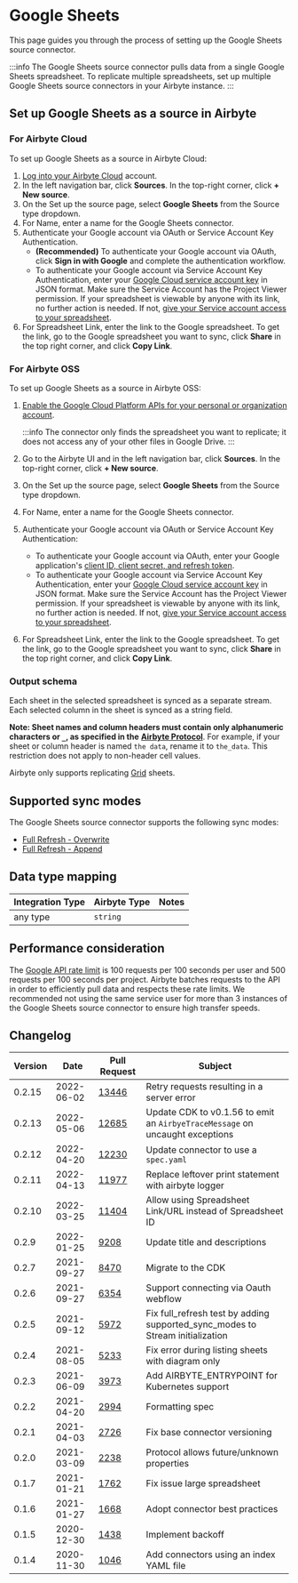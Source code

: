 # Google Sheets

This page guides you through the process of setting up the Google Sheets source connector.

:::info
The Google Sheets source connector pulls data from a single Google Sheets spreadsheet. To replicate multiple spreadsheets, set up multiple Google Sheets source connectors in your Airbyte instance.
:::

## Set up Google Sheets as a source in Airbyte 

### For Airbyte Cloud

To set up Google Sheets as a source in Airbyte Cloud:

1. [Log into your Airbyte Cloud](https://cloud.airbyte.io/workspaces) account.
2. In the left navigation bar, click **Sources**. In the top-right corner, click **+ New source**.
3. On the Set up the source page, select **Google Sheets** from the Source type dropdown. 
4. For Name, enter a name for the Google Sheets connector. 
5. Authenticate your Google account via OAuth or Service Account Key Authentication. 
    - **(Recommended)** To authenticate your Google account via OAuth, click **Sign in with Google** and complete the authentication workflow.
    - To authenticate your Google account via Service Account Key Authentication, enter your [Google Cloud service account key](https://cloud.google.com/iam/docs/creating-managing-service-account-keys#creating_service_account_keys) in JSON format. Make sure the Service Account has the Project Viewer permission. If your spreadsheet is viewable by anyone with its link, no further action is needed. If not, [give your Service account access to your spreadsheet](https://youtu.be/GyomEw5a2NQ%22).
6. For Spreadsheet Link, enter the link to the Google spreadsheet. To get the link, go to the Google spreadsheet you want to sync, click **Share** in the top right corner, and click **Copy Link**. 

### For Airbyte OSS

To set up Google Sheets as a source in Airbyte OSS:

1. [Enable the Google Cloud Platform APIs for your personal or organization account](https://support.google.com/googleapi/answer/6158841?hl=en).

    :::info
    The connector only finds the spreadsheet you want to replicate; it does not access any of your other files in Google Drive.
    :::

2. Go to the Airbyte UI and in the left navigation bar, click **Sources**. In the top-right corner, click **+ New source**.
3. On the Set up the source page, select **Google Sheets** from the Source type dropdown. 
4. For Name, enter a name for the Google Sheets connector. 
5. Authenticate your Google account via OAuth or Service Account Key Authentication:
    - To authenticate your Google account via OAuth, enter your Google application's [client ID, client secret, and refresh token](https://developers.google.com/identity/protocols/oauth2).
    - To authenticate your Google account via Service Account Key Authentication, enter your [Google Cloud service account key](https://cloud.google.com/iam/docs/creating-managing-service-account-keys#creating_service_account_keys) in JSON format. Make sure the Service Account has the Project Viewer permission. If your spreadsheet is viewable by anyone with its link, no further action is needed. If not, [give your Service account access to your spreadsheet](https://youtu.be/GyomEw5a2NQ%22).
6. For Spreadsheet Link, enter the link to the Google spreadsheet. To get the link, go to the Google spreadsheet you want to sync, click **Share** in the top right corner, and click **Copy Link**.     

### Output schema

Each sheet in the selected spreadsheet is synced as a separate stream. Each selected column in the sheet is synced as a string field.

**Note: Sheet names and column headers must contain only alphanumeric characters or `_`, as specified in the** [**Airbyte Protocol**](../../understanding-airbyte/airbyte-specification.md). For example, if your sheet or column header is named `the data`, rename it to `the_data`. This restriction does not apply to non-header cell values. 

Airbyte only supports replicating [Grid](https://developers.google.com/sheets/api/reference/rest/v4/spreadsheets/sheets#SheetType) sheets. 

## Supported sync modes

The Google Sheets source connector supports the following sync modes:

* [Full Refresh - Overwrite](https://docs.airbyte.com/understanding-airbyte/glossary#full-refresh-sync)
* [Full Refresh - Append](https://docs.airbyte.com/understanding-airbyte/connections/full-refresh-append)

## Data type mapping

| Integration Type | Airbyte Type | Notes |
| :--- | :--- | :--- |
| any type | `string` |  |


## Performance consideration

The [Google API rate limit](https://developers.google.com/sheets/api/limits) is 100 requests per 100 seconds per user and 500 requests per 100 seconds per project. Airbyte batches requests to the API in order to efficiently pull data and respects these rate limits. We recommended not using the same service user for more than 3 instances of the Google Sheets source connector to ensure high transfer speeds.


## Changelog

| Version | Date       | Pull Request                                               | Subject                                                                       |
|---------|------------|------------------------------------------------------------|-------------------------------------------------------------------------------|
| 0.2.15  | 2022-06-02 | [13446](https://github.com/airbytehq/airbyte/pull/13446)   | Retry requests resulting in a server error                                    |
| 0.2.13  | 2022-05-06 | [12685](https://github.com/airbytehq/airbyte/pull/12685)   | Update CDK to v0.1.56 to emit an `AirbyeTraceMessage` on uncaught exceptions  |
| 0.2.12  | 2022-04-20 | [12230](https://github.com/airbytehq/airbyte/pull/12230)   | Update connector to use a `spec.yaml`                                         |
| 0.2.11  | 2022-04-13 | [11977](https://github.com/airbytehq/airbyte/pull/11977)   | Replace leftover print statement with airbyte logger                          |
| 0.2.10  | 2022-03-25 | [11404](https://github.com/airbytehq/airbyte/pull/11404)   | Allow using Spreadsheet Link/URL instead of Spreadsheet ID                    |
| 0.2.9   | 2022-01-25 | [9208](https://github.com/airbytehq/airbyte/pull/9208)     | Update title and descriptions                                                 |
| 0.2.7   | 2021-09-27 | [8470](https://github.com/airbytehq/airbyte/pull/8470)     | Migrate to the CDK                                                            |
| 0.2.6   | 2021-09-27 | [6354](https://github.com/airbytehq/airbyte/pull/6354)     | Support connecting via Oauth webflow                                          |
| 0.2.5   | 2021-09-12 | [5972](https://github.com/airbytehq/airbyte/pull/5972)     | Fix full_refresh test by adding supported_sync_modes to Stream initialization |
| 0.2.4   | 2021-08-05 | [5233](https://github.com/airbytehq/airbyte/pull/5233)     | Fix error during listing sheets with diagram only                             |
| 0.2.3   | 2021-06-09 | [3973](https://github.com/airbytehq/airbyte/pull/3973)     | Add AIRBYTE_ENTRYPOINT for Kubernetes support                                 |
| 0.2.2   | 2021-04-20 | [2994](https://github.com/airbytehq/airbyte/pull/2994)     | Formatting spec                                                               |
| 0.2.1   | 2021-04-03 | [2726](https://github.com/airbytehq/airbyte/pull/2726)     | Fix base connector versioning                                                 |
| 0.2.0   | 2021-03-09 | [2238](https://github.com/airbytehq/airbyte/pull/2238)     | Protocol allows future/unknown properties                                     |
| 0.1.7   | 2021-01-21 | [1762](https://github.com/airbytehq/airbyte/pull/1762)     | Fix issue large spreadsheet                                                   |
| 0.1.6   | 2021-01-27 | [1668](https://github.com/airbytehq/airbyte/pull/1668)     | Adopt connector best practices                                                |
| 0.1.5   | 2020-12-30 | [1438](https://github.com/airbytehq/airbyte/pull/1438)     | Implement backoff                                                             |
| 0.1.4   | 2020-11-30 | [1046](https://github.com/airbytehq/airbyte/pull/1046)     | Add connectors using an index YAML file                                       |
